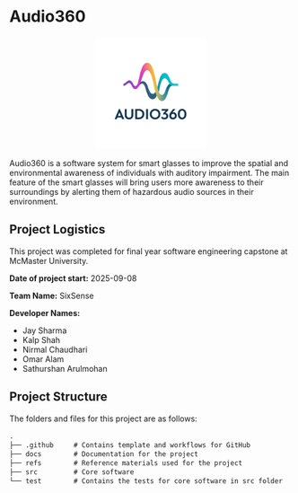 # Audio360

<p align="center">
    <img src="docs/Images/audio360_logo.png" alt="Audio360Logo" width="200"/>
</p>

Audio360 is a software system for smart glasses to improve the spatial and environmental awareness of individuals with auditory impairment. The main feature of the smart glasses will bring users more awareness to their surroundings by alerting them of hazardous audio sources in their environment.

## Project Logistics

This project was completed for final year software engineering capstone at McMaster University.

**Date of project start:** 2025-09-08

**Team Name:** SixSense

**Developer Names:**

- Jay Sharma
- Kalp Shah
- Nirmal Chaudhari
- Omar Alam
- Sathurshan Arulmohan

## Project Structure

The folders and files for this project are as follows:

    .
    ├── .github     # Contains template and workflows for GitHub
    ├── docs        # Documentation for the project
    ├── refs        # Reference materials used for the project
    ├── src         # Core software
    └── test        # Contains the tests for core software in src folder
